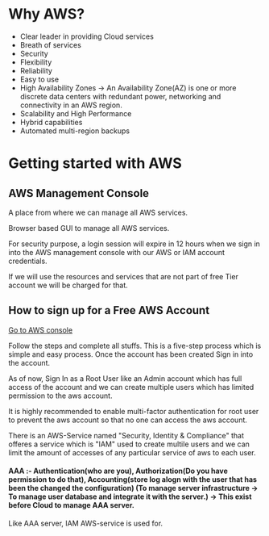 # Why AWS?

- Clear leader in providing Cloud services
- Breath of services
- Security
- Flexibility
- Reliability
- Easy to use
- High Availability Zones -> An Availability Zone(AZ) is one or more discrete data centers with redundant power, networking and connectivity in an AWS region.
- Scalability and High Performance
- Hybrid capabilities
- Automated multi-region backups

# Getting started with AWS

## AWS Management Console

A place from where we can manage all AWS services.

Browser based GUI to manage all AWS services.

For security purpose, a login session will expire in 12 hours when we sign in into the AWS management console with our AWS or IAM account credentials.

If we will use the resources and services that are not part of free Tier account we will be charged for that.

## How to sign up for a Free AWS Account

[Go to AWS console](https://aws.amazon.com/console/)

Follow the steps and complete all stuffs. This is a five-step process which is simple and easy process. Once the account has been created Sign in into the account.

As of now, Sign In as a Root User like an Admin account which has full access of the account and we can create multiple users which has limited permission to the aws account.

It is highly recommended to enable multi-factor authentication for root user to prevent the aws account so that no one can access the aws account.

There is an AWS-Service named "Security, Identity & Compliance" that offeres a service which is "IAM" used to create multile users and we can limit the amount of accesses of any particular service of aws to each user.

#### AAA :- Authentication(who are you), Authorization(Do you have permission to do that), Accounting(store log alogn with the user that has been the changed the configuration) (To manage server infrastructure -> To manage user database and integrate it with the server.) -> This exist before Cloud to manage AAA server.

Like AAA server, IAM AWS-service is used for.
